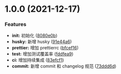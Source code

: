 # 1.0.0 (2021-12-17)

### Features

- **init:** 初始化 ([8080e0b](https://github.com/zh-lx/fe-integrate-guide/commit/8080e0b68b65f3ee3c19ed19dae8066fc3abae69))
- **husky:** 新增 husky ([91e44a6](https://github.com/zh-lx/fe-integrate-guide/commit/91e44a6d108f13d7ff5154719b3dead817274204))
- **prettier:** 增加 prettierrc ([bfcef16](https://github.com/zh-lx/fe-integrate-guide/commit/bfcef1604309e8b0fb5efcd5d412e80a739ea524))
- **test:** 增加测试覆盖率 ([fddfea9](https://github.com/zh-lx/fe-integrate-guide/commit/fddfea98f80255fe36f3b3d17f3e74fe424d3d32))
- **ci:** 增加持续集成 ([83efcf1](https://github.com/zh-lx/fe-integrate-guide/commit/83efcf1d7513103f945098ce5e2a0de3f1c4e031))
- **commit:** 新增 commit 和 changelog 规范 ([73ddd6d](https://github.com/zh-lx/fe-integrate-guide/commit/73ddd6d95d86a54721fbc2f96a12ae9d2ceaceb4))

